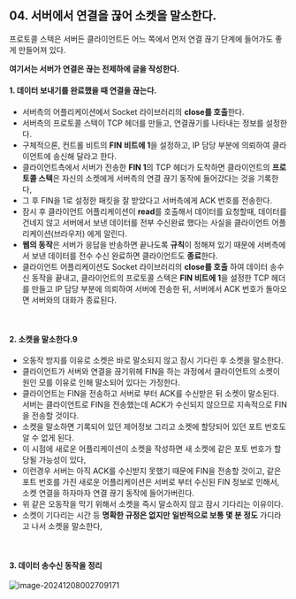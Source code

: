 ## 04. 서버에서 연결을 끊어 소켓을 말소한다.

프로토콜 스텍은 서버든 클라이언트든 어느 쪽에서 먼저 연결 끊기 단계에 들어가도 좋게 만들어져 있다.

**여기서는 서버가 연결은 끊는 전제하에 글을 작성한다.**



#### 1. 데이터 보내기를 완료했을 때 연결을 끊는다.

- 서버측의 어플리케이션에서 Socket 라이브러리의 **close를 호출**한다.
- 서버측의 프로토콜 스텍이 TCP 헤더를 만들고, 연결끊기를 나타내는 정보를 설정한다.
- 구체적으론, 컨트롤 비트의 **FIN 비트에 1**을 설정하고, IP 담당 부분에 의뢰하여 클라이언트에 송신해 달라고 한다.
- 클라이언트측에서 서버가 전송한 **FIN 1**의 TCP 헤더가 도착하면 클라이언트의 **프로토콜 스텍**은 자신의 소켓에게 서버측의 연결 끊기 동작에 들어갔다는 것을 기록한다,
- 그 후 FIN을 1로 설정한 패킷을 잘 받았다고 서버측에게 ACK 번호를 전송한다.
- 잠시 후 클라이언트 어플리케이션이 **read**를 호출해서 데이터를 요청할때, 데이터를 건네지 않고 서버에서 보낸 데이터를 전부 수신완료 했다는 사실을 클라이언트 어플리케이션(브라우저) 에게 알린다.
- **웹의 동작**은 서버가 응답을 반송하면 끝나도록 **규칙**이 정해져 있기 때문에 서버측에서 보낸 데이터를 전수 수신 완료하면 클라이언트도 **종료**한다.
- 클라이언트 어플리케이션도 Socket 라이브러리의 **close를 호출** 하여 데이터 송수신 동작을 끝내고, 클라이언트의 프로토콜 스텍은 **FIN 비트에 1**을 설정한 TCP 헤더를 만들고 IP 담당 부분에 의뢰하여 서버에 전송한 뒤, 서버에서 ACK 번호가 돌아오면 서버와의 대화가 종료된다.

<BR>



#### 2. 소켓을 말소한다.9

- 오동작 방지를 이유로 소켓은 바로 말소되지 않고 잠시 기다린 후 소켓을 말소한다.
- 클라이언트가 서버와 연결을 끊기위헤 FIN을 하는 과정에서 클라이언트의 소켓이 원인 모를 이유로 인해 말소되어 있다는 가정한다.
- 클라이언트는 FIN을 전송하고 서버로 부터 ACK를 수신받은 뒤 소켓이 말소된다. 서버는 클라이언트로 FIN을 전송했는데 ACK가 수신되지 않으므로 지속적으로 FIN을 전송할 것이다.
- 소켓을 말소하면 기록되어 있던 제어정보 그리고 소켓에 할당되어 있던 포트 번호도 알 수 없게 된다.
- 이 시점에 새로운 어플리케이션이 소켓을 작성하면 새 소켓에 같은 포토 번호가 할당될 가능성이 있다,
- 이런경우 서버는 아직 ACK를 수신받지 못했기 때문에 FIN을 전송할 것이고, 같은 포트 번호를 가진 새로운 어플리케이션은 서버로 부터 수신된 FIN 정보로 인해서, 소켓 연결을 하자마자 연결 끊기 동작에 들어가버린다.
- 위 같은 오동작을 막기 위해서 소켓을 즉시 말소하지 않고 잠시 기다리는 이유이다.
- 소켓이 기다리는 시간 등 **명확한 규정은 없지만** **일반적으로 보통 몇 분 정도** 가디라고 나서 소켓을 말소한다,

<BR>



#### 3. 데이터 송수신 동작을 정리

![image-20241208002709171](https://github.com/user-attachments/assets/723d1b1b-6e2b-4164-a576-26cb7e9b08a9)

